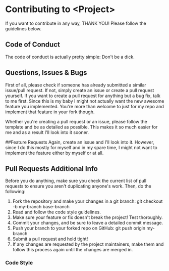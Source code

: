 # Contributing to \<Project\>

If you want to contribute in any way, THANK YOU! Please follow the guidelines below.

## Code of Conduct
The code of conduct is actually pretty simple: Don't be a dick.

## Questions, Issues & Bugs
First of all, please check if someone has already submitted a similar issue/pull request. If not, simply create an issue or create a pull request yourself. If you want to create a pull request for anything but a bug fix, talk to me first. Since this is my baby I might not actually want the new awesome feature you implemented. You're more than welcome to just for my repo and implement that feature in your fork though.

Whether you're creating a pull request or an issue, please follow the template and be as detailed as possible. This makes it so much easier for me and as a result I'll look into it sooner.

##Feature Requests
Again, create an issue and I'll look into it. However, since I do this mostly for myself and in my spare time, I might not want to implement the feature either by myself or at all.


## Pull Requests Additional Info
Before you do anything, make sure you check the current list of pull requests to ensure you aren't duplicating anyone's work. Then, do the following:

1. Fork the repository and make your changes in a git branch: git checkout -b my-branch base-branch
2. Read and follow the code style guidelines.
3. Make sure your feature or fix doesn't break the project! Test thoroughly.
4. Commit your changes, and be sure to leave a detailed commit message.
5. Push your branch to your forked repo on GitHub: git push origin my-branch
6. Submit a pull request and hold tight!
7. If any changes are requested by the project maintainers, make them and follow this process again until the changes are merged in.

### Code Style
